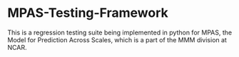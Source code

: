 # MPAS-Testing-Framework
This is a regression testing suite being implemented in python for MPAS, the Model for Prediction Across Scales, which is a part of the MMM division at NCAR.
